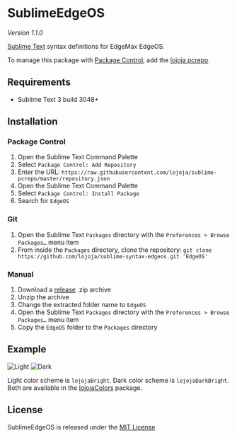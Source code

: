 SublimeEdgeOS
=============

*Version 1.1.0*

[Sublime Text](https://www.sublimetext.com) syntax definitions for EdgeMax EdgeOS.

To manage this package with [Package Control](https://packagecontrol.io), add the [lojoja pcrepo](https://github.com/lojoja/sublime-pcrepo).


Requirements
------------

- Sublime Text 3 build 3048+


Installation
------------

### Package Control
1. Open the Sublime Text Command Palette
2. Select `Package Control: Add Repository`
3. Enter the URL: `https://raw.githubusercontent.com/lojoja/sublime-pcrepo/master/repository.json`
4. Open the Sublime Text Command Palette
5. Select `Package Control: Install Package`
6. Search for `EdgeOS`


### Git
1. Open the Sublime Text `Packages` directory with the `Preferences > Browse Packages…` menu item
2. From inside the `Packages` directory, clone the repository:
`git clone https://github.com/lojoja/sublime-syntax-edgeos.git 'EdgeOS'`


### Manual
1. Download a [release](https://github.com/lojoja/sublime-syntax-edgeos/releases) .zip archive
2. Unzip the archive
3. Change the extracted folder name to `EdgeOS`
4. Open the Sublime Text `Packages` directory with the `Preferences > Browse Packages…` menu item
5. Copy the `EdgeOS` folder to the `Packages` directory


Example
-------

![Light](https://raw.github.com/lojoja/sublime-syntax-edgeos/master/_screenshot_light.png)
![Dark](https://raw.github.com/lojoja/sublime-syntax-edgeos/master/_screenshot_dark.png)

Light color scheme is `lojojaBright`. Dark color scheme is `lojojaDarkBright`. Both are available in the [lojojaColors](https://github.com/lojoja/sublime-lojoja-colors/) package.


License
-------

SublimeEdgeOS is released under the [MIT License](./LICENSE)
